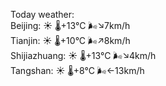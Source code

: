 Today weather:  
Beijing: ☀️   🌡️+13°C 🌬️↘7km/h  
Tianjin: ☀️   🌡️+10°C 🌬️↗8km/h  
Shijiazhuang: ☀️   🌡️+13°C 🌬️↘4km/h  
Tangshan: ☀️   🌡️+8°C 🌬️←13km/h  
